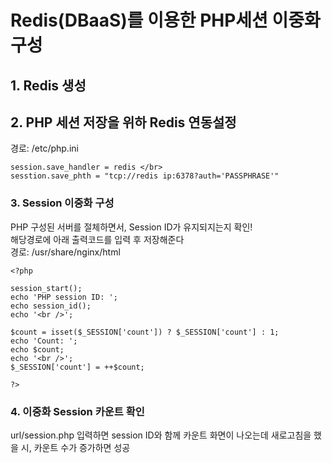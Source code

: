 # Redis(DBaaS)를 이용한 PHP세션 이중화 구성
## 1. Redis 생성
                                            
## 2. PHP 세션 저장을 위하 Redis 연동설정</br>
경로: /etc/php.ini</br>
```
session.save_handler = redis </br>
sesstion.save_phth = "tcp://redis ip:6378?auth='PASSPHRASE'"
```

### 3. Session 이중화 구성 </br>
PHP 구성된 서버를 절체하면서, Session ID가 유지되지는지 확인! </br>
해당경로에 아래 출력코드를 입력 후 저장해준다 </br>
경로: /usr/share/nginx/html

```
<?php

session_start();
echo 'PHP session ID: ';
echo session_id();
echo '<br />';

$count = isset($_SESSION['count']) ? $_SESSION['count'] : 1;
echo 'Count: ';
echo $count;
echo '<br />';
$_SESSION['count'] = ++$count;

?>
```
### 4. 이중화 Session 카운트 확인
url/session.php 입력하면 session ID와 함께 카운트 화면이 나오는데 새로고침을 했을 시, 카운트 수가 증가하면 성공
